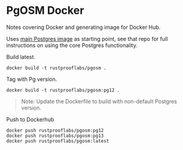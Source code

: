# PgOSM Docker

Notes covering Docker and generating image for Docker Hub.

Uses [main Postgres image](https://hub.docker.com/_/postgres/) as starting point, see that
repo for full instructions on using the core Postgres functionality.

Build latest.

```
docker build -t rustprooflabs/pgosm .
```


Tag with Pg version.

```
docker build -t rustprooflabs/pgosm:pg12 .
```

> Note: Update the Dockerfile to build with non-default Postgres version.

Push to Dockerhub

```
docker push rustprooflabs/pgosm:pg12
docker push rustprooflabs/pgosm:pg13
docker push rustprooflabs/pgosm:latest
```
